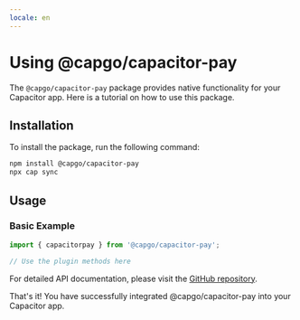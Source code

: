 ```yaml
---
locale: en
---
```

# Using @capgo/capacitor-pay

The `@capgo/capacitor-pay` package provides native functionality for your Capacitor app. Here is a tutorial on how to use this package.

## Installation

To install the package, run the following command:

```bash
npm install @capgo/capacitor-pay
npx cap sync
```

## Usage

### Basic Example

```typescript
import { capacitorpay } from '@capgo/capacitor-pay';

// Use the plugin methods here
```

For detailed API documentation, please visit the [GitHub repository](https://github.com/Cap-go/capacitor-pay).

That's it! You have successfully integrated @capgo/capacitor-pay into your Capacitor app.
